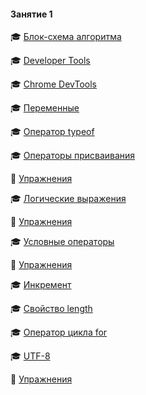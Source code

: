 #### Занятие 1
  🎓 [Блок-схема алгоритма](https://github.com/garevna/js-course/wiki/Block-diagram)

  🎓 [Developer Tools](https://github.com/garevna/js-course/wiki/developer-tools)

  🎓 [Chrome DevTools](https://github.com/garevna/js-course/wiki/chrome-dev-tools)

  🎓 [Переменные](https://github.com/garevna/js-course/wiki/var)

  🎓 [Оператор typeof](https://github.com/garevna/js-course/wiki/typeof)

  🎓 [Операторы присваивания](https://github.com/garevna/js-course/wiki/Assignments)

  💼 [Упражнения](https://docs.google.com/forms/d/e/1FAIpQLSd0-twHJZfk-bKNkk-mg7ELLH49d3GYjcahThqGJC7A7sAJZw/viewform)

  🎓 [Логические выражения](https://github.com/garevna/js-course/wiki/Boolean)

  💼 [Упражнения](https://docs.google.com/forms/d/e/1FAIpQLSexcuOpJS2d0KNNU1qTUlD5Exnf0FGI9Wb9d2I5YvViwuSKDA/viewform)

  🎓 [Условные операторы](https://github.com/garevna/js-course/wiki/Conditional-operators)

  💼 [Упражнения](https://docs.google.com/forms/d/e/1FAIpQLSds2Q8WyrfeDSN7dZd6F3v0HspdMQG9BPrV0d3SG3mOGh2rFw/viewform)

  🎓 [Инкремент](https://github.com/garevna/js-course/wiki/Increment)

  🎓 [Свойство length](https://github.com/garevna/js-course/wiki/length)

  🎓 [Оператор цикла for](https://github.com/garevna/js-course/wiki/for)

  🎓 [UTF-8](https://github.com/garevna/js-course/wiki/UTF-8)

  💼 [Упражнения](https://docs.google.com/forms/d/e/1FAIpQLSdsKuS6kG1r5O3H62G_m32NK8a88jmFmJ5e4N2uAiDLAb31xQ/viewform)
